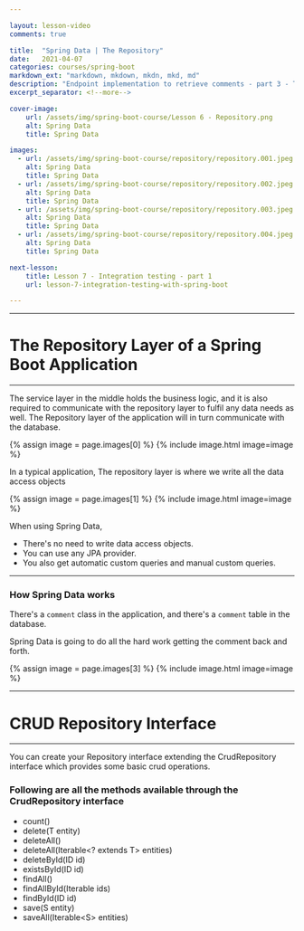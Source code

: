 ```yaml
---

layout: lesson-video
comments: true

title:  "Spring Data | The Repository"
date:   2021-04-07
categories: courses/spring-boot
markdown_ext: "markdown, mkdown, mkdn, mkd, md"
description: "Endpoint implementation to retrieve comments - part 3 - The Repository | Spring Data"
excerpt_separator: <!--more-->

cover-image: 
    url: /assets/img/spring-boot-course/Lesson 6 - Repository.png
    alt: Spring Data
    title: Spring Data

images: 
  - url: /assets/img/spring-boot-course/repository/repository.001.jpeg
    alt: Spring Data 
    title: Spring Data 
  - url: /assets/img/spring-boot-course/repository/repository.002.jpeg
    alt: Spring Data 
    title: Spring Data 
  - url: /assets/img/spring-boot-course/repository/repository.003.jpeg
    alt: Spring Data 
    title: Spring Data 
  - url: /assets/img/spring-boot-course/repository/repository.004.jpeg
    alt: Spring Data 
    title: Spring Data 

next-lesson:
    title: Lesson 7 - Integration testing - part 1
    url: lesson-7-integration-testing-with-spring-boot

---
```


<span id="ezoic-pub-video-placeholder-3"></span>

<hr>

# The Repository Layer of a Spring Boot Application

<hr>

The service layer in the middle holds the business logic, and it is also required to communicate with the repository layer to fulfil any data needs as well. The Repository layer of the application will in turn communicate with the database.

<div class="img-md">
	{% assign image = page.images[0] %}
  	{% include image.html image=image %}
</div>



In a typical application, The repository layer is where we write all the data access objects

<div class="img-md">
	{% assign image = page.images[1] %}
  	{% include image.html image=image %}
</div>

When using Spring Data, 

- There's no need to write data access objects.
- You can use any JPA provider.
- You also get automatic custom queries and manual custom queries.

<hr>

### How Spring Data works

There's a `comment` class in the application, and there's a `comment` table in the database.

Spring Data is going to do all the hard work getting the comment back and forth.

<div class="img-md">
	{% assign image = page.images[3] %}
  	{% include image.html image=image %}
</div>


<!-- Ezoic - incontent_7 - incontent_7 -->
<div id="ezoic-pub-ad-placeholder-115"> </div>
<!-- End Ezoic - incontent_7 - incontent_7 -->


<hr>

# CRUD Repository Interface

<hr>

You can create your Repository interface extending the CrudRepository interface which provides some basic crud operations.

### Following are all the methods available through the CrudRepository interface

- count()
- delete(T entity)
- deleteAll()
- deleteAll(Iterable<? extends T> entities)
- deleteById(ID id)
- existsById(ID id)
- findAll()
- findAllById(Iterable<ID> ids)
- findById(ID id)
- save(S entity)
- saveAll(Iterable\<S> entities)

<!-- Ezoic - incontent_8 - incontent_8 -->
<div id="ezoic-pub-ad-placeholder-116"> </div>
<!-- End Ezoic - incontent_8 - incontent_8 -->

	